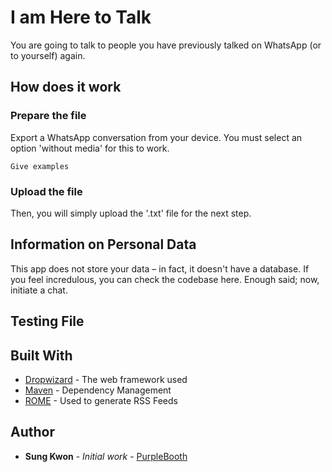 # I am Here to Talk

You are going to talk to people you have previously talked on WhatsApp (or to yourself) again.

## How does it work

### Prepare the file

Export a WhatsApp conversation from your device. You must select an option 'without media' for this to work. 

```
Give examples
```
### Upload the file

Then, you will simply upload the '.txt' file for the next step.

## Information on Personal Data 

This app does not store your data – in fact, it doesn't have a database. If you feel incredulous, you can check the codebase here. Enough said; now, initiate a chat.

## Testing File

## Built With

* [Dropwizard](http://www.dropwizard.io/1.0.2/docs/) - The web framework used
* [Maven](https://maven.apache.org/) - Dependency Management
* [ROME](https://rometools.github.io/rome/) - Used to generate RSS Feeds

## Author

* **Sung Kwon** - *Initial work* - [PurpleBooth](https://github.com/PurpleBooth)
